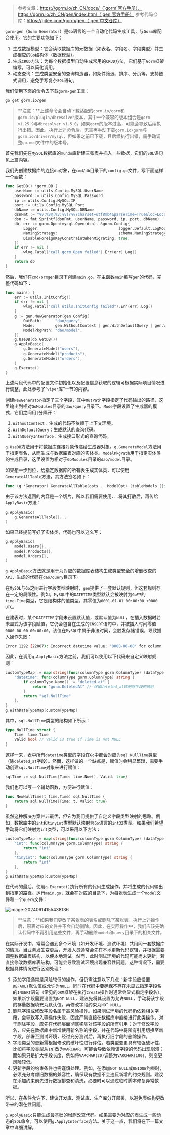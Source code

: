 > 参考文章：https://gorm.io/zh_CN/docs/（`gorm`官方手册）、https://gorm.io/zh_CN/gen/index.html（`gen`官方手册）
>参考代码仓库：https://gitee.com/gorm/gen（`gen`中文仓库）

`gorm-gen`（`Gorm Generator`）是`Go`语言的一个自动化代码生成工具，与`Gorm`库配合使用。它的主要功能如下：

1. 生成数据模型：它会读取数据库的元数据（如表名、字段名、字段类型）并生成相应的`Go`结构体（数据模型）。
2. 生成`CRUD`方法：为每个数据模型自动生成常用的`CRUD`方法，它们基于`Gorm`框架编写，可以简化调用。
3. 动态查询：生成类型安全的查询构造器，如条件筛选、排序、分页等，支持链式调用，避免手写复杂`SQL`语句。

我们使用下面的命令去下载`gorm-gen`工具：

```bash
go get gorm.io/gen
```

> **注意：**上述命令会自动下载适配的`gorm.io/gorm`和`gorm.io/plugin/dbresolver`版本，其中一个兼容的版本组合是`gorm v1.25.9`与`dbresolver v1.5.0`。如果`gorm`的版本过高，可能会导致后续执行出错。因此，执行上述命令后，无需再手动下载`gorm.io/gorm`与`gorm.io/driver/mysql`，但如果之前已下载，且后续执行出错，需手动调整`go.mod`文件中的版本号。

首先我们先在`MySQL`数据库的`mundo`库新建三张表并插入一些数据，它们的`SQL`语句见上篇内容。

我们先创建数据库的连接`db`对象，在`cmd/db`目录下的`config.go`文件，写下面这样一个函数：

```go
func GetDB() *gorm.DB {
    userName := utils.Config.MySQL.UserName
	password := utils.Config.MySQL.Password
	ip := utils.Config.MySQL.IP
	port := utils.Config.MySQL.Port
	dbName := utils.Config.MySQL.DBName
	dsnFmt := "%v:%v@(%v:%v)/%v?charset=utf8mb4&parseTime=True&loc=Local"
	dsn := fmt.Sprintf(dsnFmt, userName, password, ip, port, dbName)
	db, err := gorm.Open(mysql.Open(dsn), &gorm.Config{
		Logger:                                   logger.Default.LogMode(logger.Info),
		NamingStrategy:                           schema.NamingStrategy{SingularTable: true},
		DisableForeignKeyConstraintWhenMigrating: true,
	})
	if err != nil {
		wlog.Fatal("call gorm.Open failed").Err(err).Log()
	}
	return db
}
```

然后，我们在`cmd/ormgen`目录下创建`main.go`，在主函数`main`编写`gen`的代码，完整代码如下：

```go
func main() {
    err := utils.InitConfig()
	if err != nil {
		wlog.Fatal("call utils.InitConfig failed").Err(err).Log()
	}
	g := gen.NewGenerator(gen.Config{
		OutPath:      "dao/query",
		Mode:         gen.WithoutContext | gen.WithDefaultQuery | gen.WithQueryInterface,
		ModelPkgPath: "dao/model",
	})
	g.UseDB(db.GetDB())
	g.ApplyBasic(
		g.GenerateModel("users"),
		g.GenerateModel("products"),
		g.GenerateModel("orders"),
	)
	g.Execute()
}
```

上述两段代码中的配置文件初始化以及配置信息获取的逻辑可根据实际项目情况进行调整，此处参考了“`viper`库”一节的内容。

创建`NewGenerator`指定了三个字段，其中`OutPath`字段指定了代码输出的路径，这里输出到相对`GoModules`目录的`dao/query`目录下。`Mode`字段设置了生成器的模式，它们之间用`|`分隔开：

1. `WithoutContext`：生成的代码不依赖于上下文环境。
2. `WithDefaultQuery`：生成默认的查询代码。
3. `WithQueryInterface`：生成接口形式的查询代码。

`g.UseDB`方法用于将数据库连接对象传递给生成器对象。`g.GenerateModel`方法用于指定表名，从而生成与数据库表对应的实体类。`ModelPkgPath`用于指定实体类的生成目录，这里设置为相对于`GoModules`目录的`dao/model`目录。

如果想一步到位，给指定数据库的所有表生成实体类，可以使用`GenerateAllTable`方法，其方法签名如下：

```go
func (g *Generator) GenerateAllTable(opts ...ModelOpt) (tableModels []interface{})
```

由于该方法返回的内容是一个切片，所以我们需要使用`...`将其打散后，再传给`ApplyBasic`方法：

```go
g.ApplyBasic(
	g.GenerateAllTable()...
)
```

如果已经提前写好了实体类，代码也可以这么写：

```go
g.ApplyBasic(
	model.Users{},
	model.Products{},
	model.Orders{},
)
```

`g.ApplyBasic`方法就是用于为对应的数据库表结构生成类型安全的增删改查的`API`，生成的代码在`dao/query`目录下。

在`MySQL`与`Go`之间进行字段类型映射时，`gen`提供了一套默认规则，但这套规则存在一定的局限性。例如，`MySQL`中的`DATETIME`类型默认会被映射为`Go`中的`time.Time`类型，它是结构体的值类型，其零值为`0001-01-01 00:00:00 +0000 UTC`。

在建表时，某个`DATETIME`字段未设置默认值，或默认值为`NULL`，在插入数据时若未显式为该字段赋值，它仍会包含在生成的`INSERT`语句中，并被插入时间零值`0000-00-00 00:00:00`。该值在`MySQL`中属于非法时间，会触发存储错误，导致插入操作失败：

```sh
Error 1292 (22007): Incorrect datetime value: '0000-00-00' for column 'login_time' at row 1
```

因此，在调用`g.ApplyBasic`方法之前，我们可以使用以下代码来自定义映射规则：

```go
customTypeMap := map[string]func(columnType gorm.ColumnType) (dataType string){
    "datetime": func(columnType gorm.ColumnType) string {
        if columnType.Name() != "deleted_at" {
            return "gorm.DeletedAt" // 保留deleted_at软删除字段的映射
        }
        return "sql.NullTime"
    },
}
g.WithDataTypeMap(customTypeMap)
```

其中，`sql.NullTime`类型的结构如下所示：

```go
type NullTime struct {
	Time  time.Time
	Valid bool // Valid is true if Time is not NULL
}
```

这样一来，表中所有`datetime`类型的字段在`Go`中都会对应为`sql.NullTime`类型（除`deleted_at`字段）。然而，这样做的一个缺点是，赋值时会稍显繁琐，需要手动创建`sql.NullTime`对象来进行赋值：

```go
sqlTime := sql.NullTime{Time: time.Now(), Valid: true}
```

我们也可以写一个辅助函数，方便进行赋值：

```go
func NewNullTime(t time.Time) sql.NullTime {
    return sql.NullTime{Time: t, Valid: true}
}
```

虽然这种解决方案并非最优，但它为我们提供了自定义字段类型映射的思路。例如，数据库中的`int`和`tinyint`类型默认映射为`Go`语言的`int32`类型。如果我们希望手动将它们映射为`int`类型，可以采用以下方法：

```go
customTypeMap := map[string]func(columnType gorm.ColumnType) (dataType string){
	"int": func(columnType gorm.ColumnType) string {
		return "int"
	},
	"tinyint": func(columnType gorm.ColumnType) string {
		return "int"
	},
}
g.WithDataTypeMap(customTypeMap)
```

在代码的最后，使用`g.Execute()`执行所有的代码生成操作，并将生成的代码输出到指定的路径。运行`main.go`，就会在对应的目录下，为每张表生成一个`model`文件和一个`query`文件：

![image-20240614155438136](image/image-20240614155438136.png)

> **注意：**如果我们更改了某张表的表名或删除了某张表，执行上述操作后，原表对应的文件并不会自动删除。因此，在实际操作中，我们应该先确认代码中不再引用这些文件，再手动删除`model`和`query`目录下的相关文件。

在实际开发中，常常会遇到多个环境（如开发环境、测试环境）共用同一套数据库的情况。当业务发生变更后，开发人员通常会先在本地更新代码逻辑，并根据需要调整数据库表结构，以便本地测试。然而，此时测试环境的代码可能尚未更新，若直接修改数据库表结构，可能会导致测试环境出现兼容性问题。这种情况下，需要根据具体情况进行区别处理：

1. 添加字段通常是风险较低的操作，但仍需注意以下几点：新字段应设置`DEFAULT`默认值或允许为`NULL`，同时在代码中要确保不存在未显式指定字段名的`INSERT`语句（常见的`ORM`框架在执行`Create`操作时通常会显式指定字段名）。如果新字段需要设置为`NOT NULL`，建议先将其设置为允许`NULL`，手动将该字段的存量数据填充为默认值，再修改字段约束为`NOT NULL`。
1. 删除字段或修改字段名属于高风险操作。如果测试环境的代码仍依赖相关字段，会导致写入等操作失败，因此严禁直接在数据库中直接进行此类操作。对于删除字段，应先在代码层面彻底移除对该字段的所有引用；对于修改字段名，应先在数据库中新增使用新名称的字段，并在代码中将所有引用切换至新字段。部署至测试环境，经过充分测试后，再执行旧字段的删除操作。
1. 字段类型的更新需根据修改的破坏性进行评估。若类型变更具有较强破坏性，比如将字段类型从`INT`改为`VARCHAR`，可能会导致依赖该字段的代码出现崩溃；而如果只是扩大字段长度，例如将`VARCHAR(20)`调整为`VARCHAR(100)`，则变更风险较低。
1. 更新字段的约束条件也需谨慎处理。例如，在添加`NOT NULL`或`UNIQUE`约束时，必须充分考虑旧数据的兼容性，确保现有数据不会违反新增的约束规则。建议在添加约束前先进行数据排查和清洗，必要时可以通过临时脚本修复异常数据。

所以，在条件允许下，建议开发库、测试库、生产库分开部署，以避免表结构更改带来的潜在性问题。

`g.ApplyBasic`只能生成最基础的增删改查代码。如果需要为对应的表生成一些动态的`SQL`命令，可以使用`g.ApplyInterface`方法。关于这一点，我们将在下一篇文章中详细讲解。